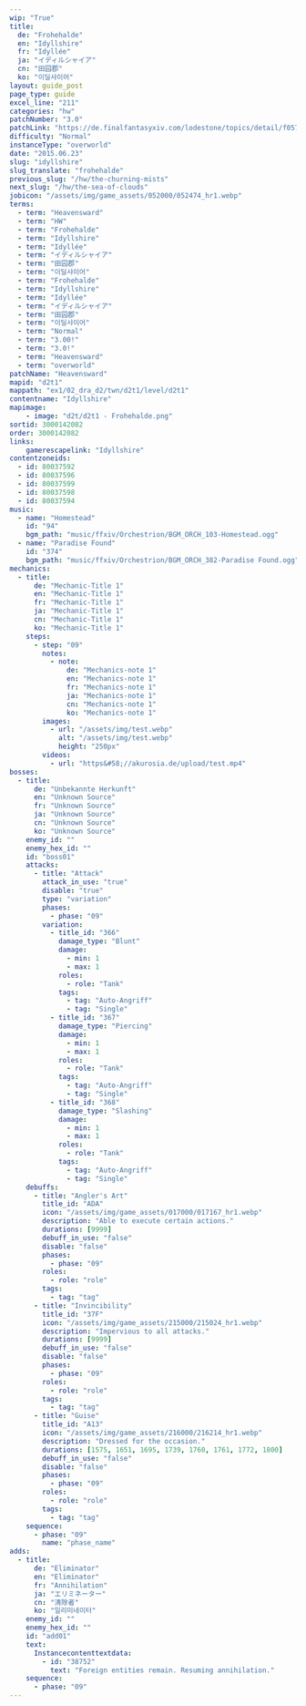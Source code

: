 ```yaml
---
wip: "True"
title:
  de: "Frohehalde"
  en: "Idyllshire"
  fr: "Idyllée"
  ja: "イディルシャイア"
  cn: "田园郡"
  ko: "이딜샤이어"
layout: guide_post
page_type: guide
excel_line: "211"
categories: "hw"
patchNumber: "3.0"
patchLink: "https://de.finalfantasyxiv.com/lodestone/topics/detail/f0575b82a639492e5a70e34d823d77bddcb7f686"
difficulty: "Normal"
instanceType: "overworld"
date: "2015.06.23"
slug: "idyllshire"
slug_translate: "frohehalde"
previous_slug: "/hw/the-churning-mists"
next_slug: "/hw/the-sea-of-clouds"
jobicon: "/assets/img/game_assets/052000/052474_hr1.webp"
terms:
  - term: "Heavensward"
  - term: "HW"
  - term: "Frohehalde"
  - term: "Idyllshire"
  - term: "Idyllée"
  - term: "イディルシャイア"
  - term: "田园郡"
  - term: "이딜샤이어"
  - term: "Frohehalde"
  - term: "Idyllshire"
  - term: "Idyllée"
  - term: "イディルシャイア"
  - term: "田园郡"
  - term: "이딜샤이어"
  - term: "Normal"
  - term: "3.00!"
  - term: "3.0!"
  - term: "Heavensward"
  - term: "overworld"
patchName: "Heavensward"
mapid: "d2t1"
mappath: "ex1/02_dra_d2/twn/d2t1/level/d2t1"
contentname: "Idyllshire"
mapimage:
    - image: "d2t/d2t1 - Frohehalde.png"
sortid: 3000142082
order: 3000142082
links:
    gamerescapelink: "Idyllshire"
contentzoneids:
  - id: 80037592
  - id: 80037596
  - id: 80037599
  - id: 80037598
  - id: 80037594
music:
  - name: "Homestead"
    id: "94"
    bgm_path: "music/ffxiv/Orchestrion/BGM_ORCH_103-Homestead.ogg"
  - name: "Paradise Found"
    id: "374"
    bgm_path: "music/ffxiv/Orchestrion/BGM_ORCH_382-Paradise Found.ogg"
mechanics:
  - title:
      de: "Mechanic-Title 1"
      en: "Mechanic-Title 1"
      fr: "Mechanic-Title 1"
      ja: "Mechanic-Title 1"
      cn: "Mechanic-Title 1"
      ko: "Mechanic-Title 1"
    steps:
      - step: "09"
        notes:
          - note:
              de: "Mechanics-note 1"
              en: "Mechanics-note 1"
              fr: "Mechanics-note 1"
              ja: "Mechanics-note 1"
              cn: "Mechanics-note 1"
              ko: "Mechanics-note 1"
        images:
          - url: "/assets/img/test.webp"
            alt: "/assets/img/test.webp"
            height: "250px"
        videos:
          - url: "https&#58;//akurosia.de/upload/test.mp4"
bosses:
  - title:
      de: "Unbekannte Herkunft"
      en: "Unknown Source"
      fr: "Unknown Source"
      ja: "Unknown Source"
      cn: "Unknown Source"
      ko: "Unknown Source"
    enemy_id: ""
    enemy_hex_id: ""
    id: "boss01"
    attacks:
      - title: "Attack"
        attack_in_use: "true"
        disable: "true"
        type: "variation"
        phases:
          - phase: "09"
        variation:
          - title_id: "366"
            damage_type: "Blunt"
            damage:
              - min: 1
              - max: 1
            roles:
              - role: "Tank"
            tags:
              - tag: "Auto-Angriff"
              - tag: "Single"
          - title_id: "367"
            damage_type: "Piercing"
            damage:
              - min: 1
              - max: 1
            roles:
              - role: "Tank"
            tags:
              - tag: "Auto-Angriff"
              - tag: "Single"
          - title_id: "368"
            damage_type: "Slashing"
            damage:
              - min: 1
              - max: 1
            roles:
              - role: "Tank"
            tags:
              - tag: "Auto-Angriff"
              - tag: "Single"
    debuffs:
      - title: "Angler's Art"
        title_id: "ADA"
        icon: "/assets/img/game_assets/017000/017167_hr1.webp"
        description: "Able to execute certain actions."
        durations: [9999]
        debuff_in_use: "false"
        disable: "false"
        phases:
          - phase: "09"
        roles:
          - role: "role"
        tags:
          - tag: "tag"
      - title: "Invincibility"
        title_id: "37F"
        icon: "/assets/img/game_assets/215000/215024_hr1.webp"
        description: "Impervious to all attacks."
        durations: [9999]
        debuff_in_use: "false"
        disable: "false"
        phases:
          - phase: "09"
        roles:
          - role: "role"
        tags:
          - tag: "tag"
      - title: "Guise"
        title_id: "A13"
        icon: "/assets/img/game_assets/216000/216214_hr1.webp"
        description: "Dressed for the occasion."
        durations: [1575, 1651, 1695, 1739, 1760, 1761, 1772, 1800]
        debuff_in_use: "false"
        disable: "false"
        phases:
          - phase: "09"
        roles:
          - role: "role"
        tags:
          - tag: "tag"
    sequence:
      - phase: "09"
        name: "phase_name"
adds:
  - title:
      de: "Eliminator"
      en: "Eliminator"
      fr: "Annihilation"
      ja: "エリミネーター"
      cn: "清除者"
      ko: "일리미네이터"
    enemy_id: ""
    enemy_hex_id: ""
    id: "add01"
    text:
      Instancecontenttextdata:
        - id: "38752"
          text: "Foreign entities remain. Resuming annihilation."
    sequence:
      - phase: "09"
---
```

